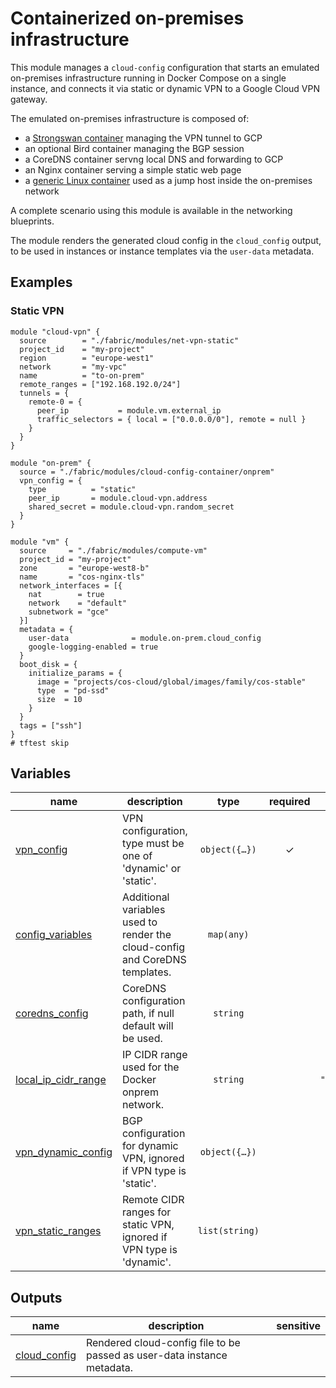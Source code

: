 # Containerized on-premises infrastructure

This module manages a `cloud-config` configuration that starts an emulated on-premises infrastructure running in Docker Compose on a single instance, and connects it via static or dynamic VPN to a Google Cloud VPN gateway.

The emulated on-premises infrastructure is composed of:

- a [Strongswan container](./docker-images/strongswan) managing the VPN tunnel to GCP
- an optional Bird container managing the BGP session
- a CoreDNS container servng local DNS and forwarding to GCP
- an Nginx container serving a simple static web page
- a [generic Linux container](./docker-images/toolbox) used as a jump host inside the on-premises network

A complete scenario using this module is available in the networking blueprints.

The module renders the generated cloud config in the `cloud_config` output, to be used in instances or instance templates via the `user-data` metadata.

## Examples

### Static VPN

```hcl
module "cloud-vpn" {
  source        = "./fabric/modules/net-vpn-static"
  project_id    = "my-project"
  region        = "europe-west1"
  network       = "my-vpc"
  name          = "to-on-prem"
  remote_ranges = ["192.168.192.0/24"]
  tunnels = {
    remote-0 = {
      peer_ip           = module.vm.external_ip
      traffic_selectors = { local = ["0.0.0.0/0"], remote = null }
    }
  }
}

module "on-prem" {
  source = "./fabric/modules/cloud-config-container/onprem"
  vpn_config = {
    type          = "static"
    peer_ip       = module.cloud-vpn.address
    shared_secret = module.cloud-vpn.random_secret
  }
}

module "vm" {
  source     = "./fabric/modules/compute-vm"
  project_id = "my-project"
  zone       = "europe-west8-b"
  name       = "cos-nginx-tls"
  network_interfaces = [{
    nat        = true
    network    = "default"
    subnetwork = "gce"
  }]
  metadata = {
    user-data              = module.on-prem.cloud_config
    google-logging-enabled = true
  }
  boot_disk = {
    initialize_params = {
      image = "projects/cos-cloud/global/images/family/cos-stable"
      type  = "pd-ssd"
      size  = 10
    }
  }
  tags = ["ssh"]
}
# tftest skip
```
<!-- BEGIN TFDOC -->

## Variables

| name | description | type | required | default |
|---|---|:---:|:---:|:---:|
| [vpn_config](variables.tf#L35) | VPN configuration, type must be one of 'dynamic' or 'static'. | <code title="object&#40;&#123;&#10;  peer_ip        &#61; string&#10;  shared_secret  &#61; string&#10;  type           &#61; optional&#40;string, &#34;static&#34;&#41;&#10;  peer_ip2       &#61; optional&#40;string&#41;&#10;  shared_secret2 &#61; optional&#40;string&#41;&#10;&#125;&#41;">object&#40;&#123;&#8230;&#125;&#41;</code> | ✓ |  |
| [config_variables](variables.tf#L17) | Additional variables used to render the cloud-config and CoreDNS templates. | <code>map&#40;any&#41;</code> |  | <code>&#123;&#125;</code> |
| [coredns_config](variables.tf#L23) | CoreDNS configuration path, if null default will be used. | <code>string</code> |  | <code>null</code> |
| [local_ip_cidr_range](variables.tf#L29) | IP CIDR range used for the Docker onprem network. | <code>string</code> |  | <code>&#34;192.168.192.0&#47;24&#34;</code> |
| [vpn_dynamic_config](variables.tf#L46) | BGP configuration for dynamic VPN, ignored if VPN type is 'static'. | <code title="object&#40;&#123;&#10;  local_bgp_asn      &#61; number&#10;  local_bgp_address  &#61; string&#10;  peer_bgp_asn       &#61; number&#10;  peer_bgp_address   &#61; string&#10;  local_bgp_asn2     &#61; number&#10;  local_bgp_address2 &#61; string&#10;  peer_bgp_asn2      &#61; number&#10;  peer_bgp_address2  &#61; string&#10;&#125;&#41;">object&#40;&#123;&#8230;&#125;&#41;</code> |  | <code title="&#123;&#10;  local_bgp_asn      &#61; 64514&#10;  local_bgp_address  &#61; &#34;169.254.1.2&#34;&#10;  peer_bgp_asn       &#61; 64513&#10;  peer_bgp_address   &#61; &#34;169.254.1.1&#34;&#10;  local_bgp_asn2     &#61; 64514&#10;  local_bgp_address2 &#61; &#34;169.254.2.2&#34;&#10;  peer_bgp_asn2      &#61; 64520&#10;  peer_bgp_address2  &#61; &#34;169.254.2.1&#34;&#10;&#125;">&#123;&#8230;&#125;</code> |
| [vpn_static_ranges](variables.tf#L70) | Remote CIDR ranges for static VPN, ignored if VPN type is 'dynamic'. | <code>list&#40;string&#41;</code> |  | <code>&#91;&#34;10.0.0.0&#47;8&#34;&#93;</code> |

## Outputs

| name | description | sensitive |
|---|---|:---:|
| [cloud_config](outputs.tf#L17) | Rendered cloud-config file to be passed as user-data instance metadata. |  |

<!-- END TFDOC -->

